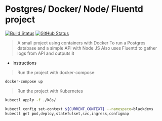 # Postgres/ Docker/ Node/ Fluentd project

[![Build Status](https://badgen.net/travis/julio-cesar-development/postgres-docker-project?icon=travis)](https://travis-ci.com/julio-cesar-development/postgres-docker-project)
[![GitHub Status](https://badgen.net/github/status/julio-cesar-development/postgres-docker-project)](https://github.com/julio-cesar-development/postgres-docker-project)

> A small project using containers with Docker
> To run a Postgres database and a simple API with Node JS
> Also uses Fluentd to gather logs from API and outputs it

* Instructions

> Run the project with docker-compose

```bash
docker-compose up
```

> Run the project with Kubernetes

```bash
kubectl apply -f ./k8s/

kubectl config set-context ${CURRENT_CONTEXT} --namespace=blackdevs
kubectl get pod,deploy,statefulset,svc,ingress,configmap
```

